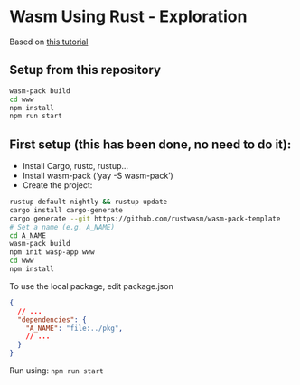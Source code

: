 # Wasm Using Rust - Exploration

Based on [this
tutorial](https://rustwasm.github.io/book/introduction.html)

## Setup from this repository

``` bash
wasm-pack build
cd www 
npm install
npm run start
```

## First setup (this has been done, no need to do it):

- Install Cargo, rustc, rustup…
- Install wasm-pack (‘yay -S wasm-pack’)
- Create the project:

``` bash
rustup default nightly && rustup update
cargo install cargo-generate
cargo generate --git https://github.com/rustwasm/wasm-pack-template
# Set a name (e.g. A_NAME)
cd A_NAME
wasm-pack build
npm init wasp-app www
cd www
npm install
```

To use the local package, edit package.json

``` json
{
  // ...
  "dependencies": {
    "A_NAME": "file:../pkg",
    // ...
  }
}
```

Run using: `npm run start`
